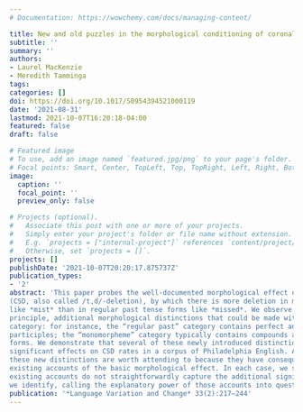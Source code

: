 ```yaml
---
# Documentation: https://wowchemy.com/docs/managing-content/

title: New and old puzzles in the morphological conditioning of coronal stop deletion
subtitle: ''
summary: ''
authors:
- Laurel MacKenzie
- Meredith Tamminga
tags:
categories: []
doi: https://doi.org/10.1017/S0954394521000119
date: '2021-08-31'
lastmod: 2021-10-07T16:20:18-04:00
featured: false
draft: false

# Featured image
# To use, add an image named `featured.jpg/png` to your page's folder.
# Focal points: Smart, Center, TopLeft, Top, TopRight, Left, Right, BottomLeft, Bottom, BottomRight.
image:
  caption: ''
  focal_point: ''
  preview_only: false

# Projects (optional).
#   Associate this post with one or more of your projects.
#   Simply enter your project's folder or file name without extension.
#   E.g. `projects = ["internal-project"]` references `content/project/deep-learning/index.md`.
#   Otherwise, set `projects = []`.
projects: []
publishDate: '2021-10-07T20:20:17.875737Z'
publication_types:
- '2'
abstract: 'This paper probes the well-documented morphological effect on coronal stop deletion
(CSD, also called /t,d/-deletion), by which there is more deletion in monomorphemes
like *mist* than in regular past tense forms like *missed*. We observe that there are, in
principle, additional morphological distinctions that could be made within each
category: for instance, the “regular past” category contains perfect and passive
participles; the “monomorpheme” category typically contains compounds and suffixed
forms. We demonstrate that several of these newly introduced distinctions actually have
significant effects on CSD rates in a corpus of Philadelphia English. And we argue that
these new distinctions are worth attending to because they have consequences for two
existing accounts of the basic morphological effect. In each case, we show that the
existing accounts do not straightforwardly capture the additional significant distinctions
we identify, calling the explanatory power of those accounts into question.'
publication: '*Language Variation and Change* 33(2):217–244'
---
```

